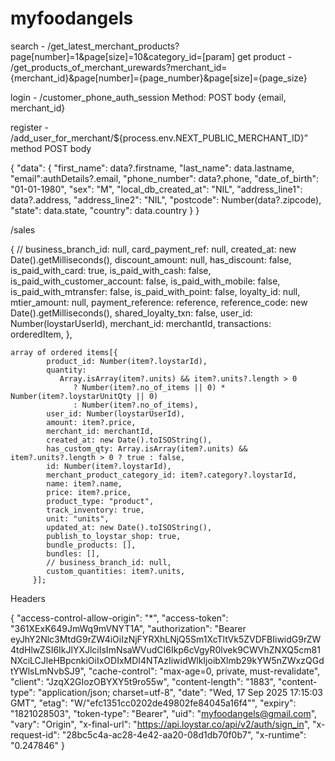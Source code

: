 # myfoodangels

search - /get_latest_merchant_products?page[number]=1&page[size]=10&category_id=[param]
get product - /get_products_of_merchant_urewards?merchant_id={merchant_id}&page[number]={page_number}&page[size]={page_size}

login - /customer_phone_auth_session
Method: POST
body {email, merchant_id}

register - /add_user_for_merchant/${process.env.NEXT_PUBLIC_MERCHANT_ID}”
method POST
body

 {  "data": 
    {
        "first_name": data?.firstname,
        "last_name": data.lastname,
        "email":authDetails?.email,
        "phone_number": data?.phone,
        "date_of_birth": "01-01-1980",
        "sex": "M",
        "local_db_created_at": "NIL",
        "address_line1": data?.address,
        "address_line2": "NIL",
        "postcode": Number(data?.zipcode),
        "state": data.state,
        "country": data.country 
    }
}

/sales

{
    // business_branch_id: null,
    card_payment_ref: null,
    created_at: new Date().getMilliseconds(),
    discount_amount: null,
    has_discount: false,
    is_paid_with_card: true,
    is_paid_with_cash: false,
    is_paid_with_customer_account: false,
    is_paid_with_mobile: false,
    is_paid_with_mtransfer: false,
    is_paid_with_point: false,
    loyalty_id: null,
    mtier_amount: null,
    payment_reference: reference,
    reference_code: new Date().getMilliseconds(),
    shared_loyalty_txn: false,
    user_id: Number(loystarUserId),
    merchant_id: merchantId,
    transactions: orderedItem,
}, 
    
    array of ordered items[{
            product_id: Number(item?.loystarId),
            quantity:
               Array.isArray(item?.units) && item?.units?.length > 0
                  ? Number(item?.no_of_items || 0) * Number(item?.loystarUnitQty || 0)
                  : Number(item?.no_of_items),
            user_id: Number(loystarUserId),
            amount: item?.price,
            merchant_id: merchantId,
            created_at: new Date().toISOString(),
            has_custom_qty: Array.isArray(item?.units) && item?.units?.length > 0 ? true : false,
            id: Number(item?.loystarId),
            merchant_product_category_id: item?.category?.loystarId,
            name: item?.name,
            price: item?.price,
            product_type: "product",
            track_inventory: true,
            unit: "units",
            updated_at: new Date().toISOString(),
            publish_to_loystar_shop: true,
            bundle_products: [],
            bundles: [],
            // business_branch_id: null,
            custom_quantities: item?.units,
         }];



Headers

{
  "access-control-allow-origin": "*",
  "access-token": "361XExK649JmWq9mVNYT1A",
  "authorization": "Bearer eyJhY2Nlc3MtdG9rZW4iOiIzNjFYRXhLNjQ5Sm1XcTltVk5ZVDFBIiwidG9rZW4tdHlwZSI6IkJlYXJlciIsImNsaWVudCI6Ikp6cVgyR0lvek9CWVhZNXQ5cm81NXciLCJleHBpcnkiOiIxODIxMDI4NTAzIiwidWlkIjoibXlmb29kYW5nZWxzQGdtYWlsLmNvbSJ9",
  "cache-control": "max-age=0, private, must-revalidate",
  "client": "JzqX2GIozOBYXY5t9ro55w",
  "content-length": "1883",
  "content-type": "application/json; charset=utf-8",
  "date": "Wed, 17 Sep 2025 17:15:03 GMT",
  "etag": "W/\"efc1351cc0202de49802fe84045a16f4\"",
  "expiry": "1821028503",
  "token-type": "Bearer",
  "uid": "myfoodangels@gmail.com",
  "vary": "Origin",
  "x-final-url": "https://api.loystar.co/api/v2/auth/sign_in",
  "x-request-id": "28bc5c4a-ac28-4e42-aa20-08d1db70f0b7",
  "x-runtime": "0.247846"
}

